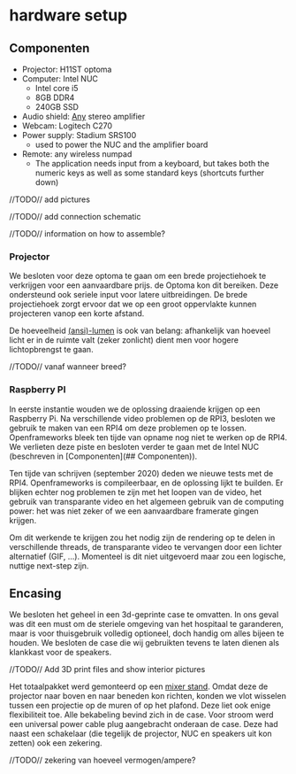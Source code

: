 # hardware setup


## Componenten
* Projector:  H11ST optoma
* Computer: Intel NUC
  * Intel core i5
  * 8GB DDR4
  * 240GB SSD
* Audio shield: [Any](https://www.adafruit.com/product/1752) stereo amplifier
* Webcam: Logitech C270
* Power supply: Stadium SRS100 
  * used to power the NUC and the amplifier board
* Remote: any wireless numpad
  * The application needs input from a keyboard, but takes both the numeric keys as well as some standard keys (shortcuts further down)

//TODO// add pictures

//TODO// add connection schematic

//TODO// information on how to assemble?

### Projector

We besloten voor deze optoma te gaan om een brede projectiehoek te verkrijgen voor een aanvaardbare prijs. de Optoma kon dit bereiken. Deze ondersteund ook seriele input voor latere uitbreidingen.
De brede projectiehoek zorgt ervoor dat we op een groot oppervlakte kunnen projecteren vanop een korte afstand. 

De hoeveelheid [(ansi)-lumen](https://nl.wikipedia.org/wiki/Lumen_(eenheid)#:~:text=De%20lumen%20(symbool%3A%20lm),lichtbron%20in%20alle%20richtingen%20uitstraalt.) is ook van belang: afhankelijk van hoeveel licht er in de ruimte valt (zeker zonlicht) dient men voor hogere lichtopbrengst te gaan. 


//TODO// vanaf wanneer breed?

### Raspberry PI

In eerste instantie wouden we de oplossing draaiende krijgen op een Raspberry Pi. Na verschillende video problemen op de RPI3, besloten we gebruik te maken van een RPI4 om deze problemen op te lossen. Openframeworks bleek ten tijde van opname nog niet te werken op de RPI4. We verlieten deze piste en besloten verder te gaan met de Intel NUC (beschreven in [Componenten](## Componenten)).

Ten tijde van schrijven (september 2020) deden we nieuwe tests met de RPI4. Openframeworks is compileerbaar, en de oplossing lijkt te builden. Er blijken echter nog problemen te zijn met het loopen van de video, het gebruik van transparante video en het algemeen gebruik van de computing power: het was niet zeker of we een aanvaardbare framerate gingen krijgen. 

Om dit werkende te krijgen zou het nodig zijn de rendering op te delen in verschillende threads, de transparante video te vervangen door een lichter alternatief (GIF, ...). Momenteel is dit niet uitgevoerd maar zou een logische, nuttige next-step zijn.

## Encasing

We besloten het geheel in een 3d-geprinte case te omvatten. In ons geval was dit een must om de steriele omgeving van het hospitaal te garanderen, maar is voor thuisgebruik volledig optioneel, doch handig om alles bijeen te houden. We besloten de case die wij gebruikten tevens te laten dienen als klankkast voor de speakers. 

//TODO// Add 3D print files and show interior pictures

Het totaalpakket werd gemonteerd op een [mixer stand](https://www.bax-shop.be/nl/19-inch-racks/quiklok-ql-400-desktopstand?gclid=EAIaIQobChMIs6SFkMzG5QIViIxRCh3yJQK5EAQYGCABEgIFMPD_BwE). Omdat deze de projector naar boven en naar beneden kon richten, konden we vlot wisselen tussen een projectie op de muren of op het plafond. Deze liet ook enige flexibiliteit toe. Alle bekabeling bevind zich in de case. Voor stroom werd een universal power cable plug aangebracht onderaan de case. Deze had naast een schakelaar (die tegelijk de projector, NUC en speakers uit kon zetten) ook een zekering. 

//TODO// zekering van hoeveel vermogen/ampere?
